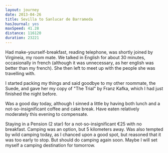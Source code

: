 ```yaml
---
layout: journey
date: 2013-04-26
title: Sevilla to Sanlucar de Barrameda
hasJournal: yes
maxSpeed: 41.28
distance: 116120
duration: 23221
---
```

Had make-yourself-breakfast, reading telephone, was shortly joined by Virgineia, my room mate. We talked in English for about 30 minutes, occasionally in french (although it was unnecessary, as her english was better than my french). She then left to meet up with the people she was travelling with.

I started packing my things and said goodbye to my other roommate, the Suede, and gave her my copy of "The Trial" by Franz Kafka, which I had just finished the night before.

Was a good day today, although I sinned a little by having both lunch and a not-so-insignificant coffee and cake break. Have eaten relatively moderately this evening to compensate.

Staying in a Pension (2 star) for a not-so-insignificant €25 with no breakfast. Camping was an option, but 5 kilometers away. Was also tempted by wild camping today, as I chanced upon a good spot, but reasoned that it was too early to stop. But should do camping again soon. Maybe I will set myself a camping destination for tomorrow.
